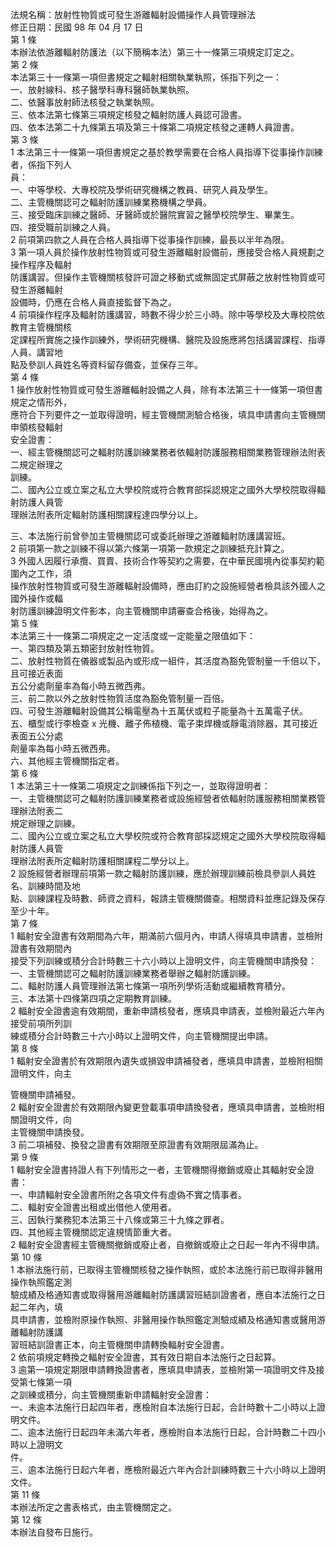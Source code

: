 法規名稱：放射性物質或可發生游離輻射設備操作人員管理辦法  
修正日期：民國 98 年 04 月 17 日  
第 1 條  
本辦法依游離輻射防護法（以下簡稱本法）第三十一條第三項規定訂定之。  
第 2 條  
本法第三十一條第一項但書規定之輻射相關執業執照，係指下列之一：  
一、放射線科、核子醫學科專科醫師執業執照。  
二、依醫事放射師法核發之執業執照。  
三、依本法第七條第三項規定核發之輻射防護人員認可證書。  
四、依本法第二十九條第五項及第三十條第二項規定核發之運轉人員證書。  
第 3 條  
1 本法第三十一條第一項但書規定之基於教學需要在合格人員指導下從事操作訓練者，係指下列人  
員：  
一、中等學校、大專校院及學術研究機構之教員、研究人員及學生。  
二、主管機關認可之輻射防護訓練業務機構之學員。  
三、接受臨床訓練之醫師、牙醫師或於醫院實習之醫學校院學生、畢業生。  
四、接受職前訓練之人員。  
2 前項第四款之人員在合格人員指導下從事操作訓練，最長以半年為限。  
3 第一項人員於操作放射性物質或可發生游離輻射設備前，應接受合格人員規劃之操作程序及輻射  
防護講習。但操作主管機關核發許可證之移動式或無固定式屏蔽之放射性物質或可發生游離輻射  
設備時，仍應在合格人員直接監督下為之。  
4 前項操作程序及輻射防護講習，時數不得少於三小時。除中等學校及大專校院依教育主管機關核  
定課程所實施之操作訓練外，學術研究機構、醫院及設施應將包括講習課程、指導人員、講習地  
點及參訓人員姓名等資料留存備查，並保存三年。  
第 4 條  
1 操作放射性物質或可發生游離輻射設備之人員，除有本法第三十一條第一項但書規定之情形外，  
應符合下列要件之一並取得證明，經主管機關測驗合格後，填具申請書向主管機關申領核發輻射  
安全證書：  
一、經主管機關認可之輻射防護訓練業務者依輻射防護服務相關業務管理辦法附表二規定辦理之  
訓練。  
二、國內公立或立案之私立大學校院或符合教育部採認規定之國外大學校院取得輻射防護人員管  
理辦法附表所定輻射防護相關課程達四學分以上。  


三、本法施行前曾參加主管機關認可或委託辦理之游離輻射防護講習班。  
2 前項第一款之訓練不得以第六條第一項第一款規定之訓練抵充計算之。  
3 外國人因履行承攬、買賣、技術合作等契約之需要，在中華民國境內從事契約範圍內之工作，須  
操作放射性物質或可發生游離輻射設備時，應由訂約之設施經營者檢具該外國人之國外操作或輻  
射防護訓練證明文件影本，向主管機關申請審查合格後，始得為之。  
第 5 條  
本法第三十一條第二項規定之一定活度或一定能量之限值如下：  
一、第四類及第五類密封放射性物質。  
二、放射性物質在儀器或製品內或形成一組件，其活度為豁免管制量一千倍以下，且可接近表面  
五公分處劑量率為每小時五微西弗。  
三、前二款以外之放射性物質活度為豁免管制量一百倍。  
四、可發生游離輻射設備其公稱電壓為十五萬伏或粒子能量為十五萬電子伏。  
五、櫃型或行李檢查 x 光機、離子佈植機、電子束焊機或靜電消除器，其可接近表面五公分處  
劑量率為每小時五微西弗。  
六、其他經主管機關指定者。  
第 6 條  
1 本法第三十一條第二項規定之訓練係指下列之一，並取得證明者：  
一、主管機關認可之輻射防護訓練業務者或設施經營者依輻射防護服務相關業務管理辦法附表二  
規定辦理之訓練。  
二、國內公立或立案之私立大學校院或符合教育部採認規定之國外大學校院取得輻射防護人員管  
理辦法附表所定輻射防護相關課程二學分以上。  
2 設施經營者辦理前項第一款之輻射防護訓練，應於辦理訓練前檢具參訓人員姓名、訓練時間及地  
點、訓練課程及時數、師資之資料，報請主管機關備查。相關資料並應記錄及保存至少十年。  
第 7 條  
1 輻射安全證書有效期間為六年，期滿前六個月內，申請人得填具申請書，並檢附證書有效期間內  
接受下列訓練或積分合計時數三十六小時以上證明文件，向主管機關申請換發：  
一、主管機關認可之輻射防護訓練業務者舉辦之輻射防護訓練。  
二、輻射防護人員管理辦法第七條第一項所列學術活動或繼續教育積分。  
三、本法第十四條第四項之定期教育訓練。  
2 輻射安全證書逾有效期間，重新申請核發者，應填具申請表，並檢附最近六年內接受前項所列訓  
練或積分合計時數三十六小時以上證明文件，向主管機關提出申請。  
第 8 條  
1 輻射安全證書於有效期限內遺失或損毀申請補發者，應填具申請書，並檢附相關證明文件，向主  


管機關申請補發。  
2 輻射安全證書於有效期限內變更登載事項申請換發者，應填具申請書，並檢附相關證明文件，向  
主管機關申請換發。  
3 前二項補發、換發之證書有效期限至原證書有效期限屆滿為止。  
第 9 條  
1 輻射安全證書持證人有下列情形之一者，主管機關得撤銷或廢止其輻射安全證書：  
一、申請輻射安全證書所附之各項文件有虛偽不實之情事者。  
二、輻射安全證書出租或出借他人使用者。  
三、因執行業務犯本法第三十八條或第三十九條之罪者。  
四、其他經主管機關認定違規情節重大者。  
2 輻射安全證書經主管機關撤銷或廢止者，自撤銷或廢止之日起一年內不得申請。  
第 10 條  
1 本辦法施行前，已取得主管機關核發之操作執照，或於本法施行前已取得非醫用操作執照鑑定測  
驗成績及格通知書或取得醫用游離輻射防護講習班結訓證書者，應自本法施行之日起二年內，填  
具申請書，並檢附原操作執照、非醫用操作執照鑑定測驗成績及格通知書或醫用游離輻射防護講  
習班結訓證書正本，向主管機關申請轉換輻射安全證書。  
2 依前項規定轉換之輻射安全證書，其有效日期自本法施行之日起算。  
3 逾第一項規定期限申請轉換證書者，應填具申請表，並檢附第一項證明文件及接受第七條第一項  
之訓練或積分，向主管機關重新申請輻射安全證書：  
一、未逾本法施行日起四年者，應檢附自本法施行日起，合計時數十二小時以上證明文件。  
二、逾本法施行日起四年未滿六年者，應檢附自本法施行日起，合計時數二十四小時以上證明文  
件。  
三、逾本法施行日起六年者，應檢附最近六年內合計訓練時數三十六小時以上證明文件。  
第 11 條  
本辦法所定之書表格式，由主管機關定之。  
第 12 條  
本辦法自發布日施行。  


